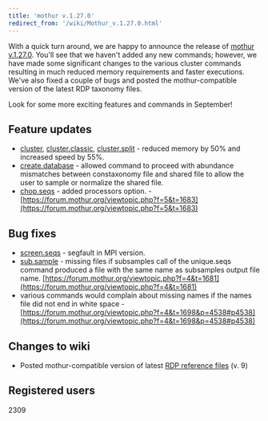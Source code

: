 ```yaml
---
title: 'mothur v.1.27.0'
redirect_from: '/wiki/Mothur_v.1.27.0.html'
---
```

With a quick turn around, we are happy to announce the release of
[mothur v.1.27.0](/wiki/mothur_v.1.27.0). You'll see that we
haven't added any new commands; however, we have made some significant
changes to the various cluster commands resulting in much reduced memory
requirements and faster executions. We've also fixed a couple of bugs
and posted the mothur-compatible version of the latest RDP taxonomy
files.

Look for some more exciting features and commands in September!

## Feature updates

-   [cluster](/wiki/cluster),
    [cluster.classic](/wiki/cluster.classic),
    [cluster.split](/wiki/cluster.split) - reduced memory by 50%
    and increased speed by 55%.
-   [create.database](/wiki/create.database) - allowed command to
    proceed with abundance mismatches between constaxonomy file and
    shared file to allow the user to sample or normalize the shared
    file.
-   [chop.seqs](/wiki/chop.seqs) - added processors option. -
    [https://forum.mothur.org/viewtopic.php?f=5&t=1683](https://forum.mothur.org/viewtopic.php?f=5&t=1683)

## Bug fixes

-   [screen.seqs](/wiki/screen.seqs) - segfault in MPI version.
-   [sub.sample](/wiki/sub.sample) - missing files if subsamples
    call of the unique.seqs command produced a file with the same name
    as subsamples output file name.
    [https://forum.mothur.org/viewtopic.php?f=4&t=1681](https://forum.mothur.org/viewtopic.php?f=4&t=1681)
-   various commands would complain about missing names if the names
    file did not end in white space -
    [https://forum.mothur.org/viewtopic.php?f=4&t=1698&p=4538#p4538](https://forum.mothur.org/viewtopic.php?f=4&t=1698&p=4538#p4538)

## Changes to wiki

-   Posted mothur-compatible version of latest [RDP reference
    files](/wiki/RDP_reference_files) (v. 9)

## Registered users

2309
